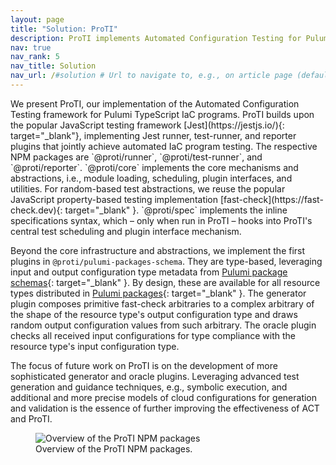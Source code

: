 ```yaml
---
layout: page
title: "Solution: ProTI"
description: ProTI implements Automated Configuration Testing for Pulumi TypeScript.
nav: true
nav_rank: 5
nav_title: Solution
nav_url: /#solution # Url to navigate to, e.g., on article page (defaults to .url)
---
```


<div class="row">
    <div class="col-12 col-lg-6" markdown="1">
We present ProTI,
our implementation of the Automated Configuration Testing framework for Pulumi TypeScript IaC programs.
ProTI builds upon the popular JavaScript testing framework [Jest](https://jestjs.io/){: target="_blank"},
implementing Jest runner, test-runner, and reporter plugins that jointly achieve automated IaC program testing.
The respective NPM packages are `@proti/runner`, `@proti/test-runner`, and `@proti/reporter`.
`@proti/core` implements the core mechanisms and abstractions,
i.e., module loading, scheduling, plugin interfaces, and utilities.
For random-based test abstractions, we reuse the popular JavaScript property-based testing implementation [fast-check](https://fast-check.dev){: target="_blank" }.
`@proti/spec` implements the inline specifications syntax,
which – only when run in ProTI – hooks into ProTI's central test scheduling and plugin interface mechanism.

Beyond the core infrastructure and abstractions,
we implement the first plugins in `@proti/pulumi-packages-schema`.
They are type-based, leveraging input and output configuration type metadata from [Pulumi package schemas](https://www.pulumi.com/docs/using-pulumi/pulumi-packages/schema/){: target="_blank" }.
By design, these are available for all resource types distributed in [Pulumi packages](https://www.pulumi.com/product/packages/){: target="_blank" }.
The generator plugin composes primitive fast-check arbitraries to a complex arbitrary
of the shape of the resource type's output configuration type
and draws random output configuration values from such arbitrary.
The oracle plugin checks all received input configurations for type compliance with the resource type's input configuration type. 

The focus of future work on ProTI is on the development of more sophisticated generator and oracle plugins.
Leveraging advanced test generation and guidance techniques, e.g., symbolic execution,
and additional and more precise models of cloud configurations for generation and validation
is the essence of further improving the effectiveness of ACT and ProTI.
</div>
    <div class="col-12 col-lg-6">
        <figure class="card border">
            <img src="{{ '/assets/img/proti-packages.svg' | relative_url }}" alt="Overview of the ProTI NPM packages" class="card-header card-img-top" />
            <figcaption class="card-footer figure-caption text-center border-0">Overview of the ProTI NPM packages.</figcaption>
        </figure>
    </div>
</div>